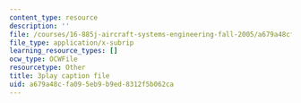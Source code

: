 ```yaml
---
content_type: resource
description: ''
file: /courses/16-885j-aircraft-systems-engineering-fall-2005/a679a48cfa095eb9b9ed8312f5b062ca_AwjT1gJSsco.vtt
file_type: application/x-subrip
learning_resource_types: []
ocw_type: OCWFile
resourcetype: Other
title: 3play caption file
uid: a679a48c-fa09-5eb9-b9ed-8312f5b062ca
---
```

